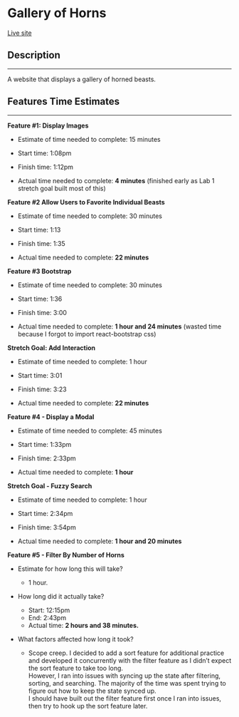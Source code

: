 # Gallery of Horns

[Live site](https://stunning-tanuki-e4f6c1.netlify.app/)

## Description
***
A website that displays a gallery of horned beasts.

## Features Time Estimates
***
**Feature #1: Display Images**

* Estimate of time needed to complete: 15 minutes

* Start time: 1:08pm

* Finish time:  1:12pm

* Actual time needed to complete:  **4 minutes** (finished early as Lab 1 stretch goal built most of this)

**Feature #2 Allow Users to Favorite Individual Beasts**

* Estimate of time needed to complete: 30 minutes

* Start time: 1:13

* Finish time: 1:35

* Actual time needed to complete: **22 minutes**

**Feature #3 Bootstrap**

* Estimate of time needed to complete: 30 minutes

* Start time: 1:36

* Finish time: 3:00

* Actual time needed to complete: **1 hour and 24 minutes** (wasted time because I forgot to import react-bootstrap css)

**Stretch Goal: Add Interaction**

* Estimate of time needed to complete: 1 hour

* Start time: 3:01

* Finish time: 3:23

* Actual time needed to complete: **22 minutes**

**Feature #4 - Display a Modal**

* Estimate of time needed to complete: 45 minutes

* Start time: 1:33pm

* Finish time: 2:33pm

* Actual time needed to complete:  **1 hour**


**Stretch Goal - Fuzzy Search**

* Estimate of time needed to complete:  1 hour

* Start time:  2:34pm

* Finish time: 3:54pm

* Actual time needed to complete:  **1 hour and 20 minutes**

**Feature #5 - Filter By Number of Horns**

* Estimate for how long this will take?
    * 1 hour.

* How long did it actually take?
    * Start: 12:15pm
    * End: 2:43pm
    * Actual time: **2 hours and 38 minutes.**

* What factors affected how long it took?
    * Scope creep. I decided to add a sort feature for additional practice and developed it concurrently with the filter feature as I didn’t expect the sort feature to take too long.  
    However, I ran into issues with syncing up the state after filtering, sorting, and searching. The majority of the time was spent trying to figure out how to keep the state synced up.  
    I should have built out the filter feature first once I ran into issues, then try to hook up the sort feature later.
